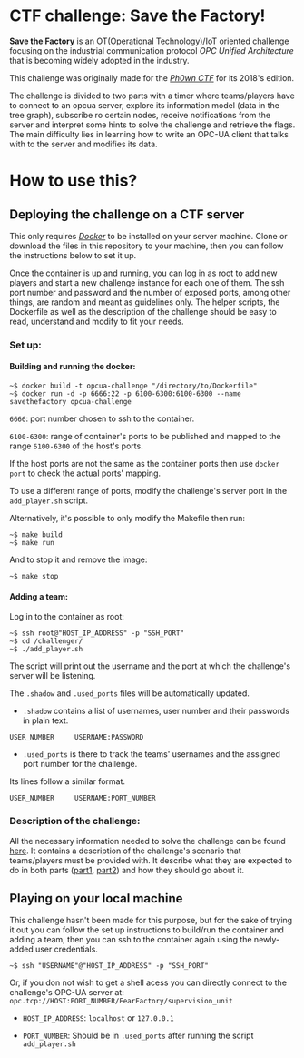 # CTF challenge: Save the Factory!

**Save the Factory** is an OT(Operational Technology)/IoT oriented challenge focusing on the industrial communication protocol *OPC Unified Architecture* that is becoming widely adopted in the industry. 

This challenge was originally made for the [*Ph0wn CTF*](https://ph0wn.org/) for its 2018's edition.

The challenge is divided to two parts with a timer where teams/players have to connect to an opcua server, explore its information model (data in the tree graph), subscribe ro certain nodes, receive notifications from the server and interpret some hints to solve the challenge and retrieve the flags. The main difficulty lies in learning how to write an OPC-UA client that talks with to the server and modifies its data.

# How to use this?

## Deploying the challenge on a CTF server
This only requires [*Docker*](https://www.docker.com/) to be installed on your server machine. Clone or download the files in this repository to your machine, then you can follow the instructions below to set it up.

Once the container is up and running, you can log in as root to add new players and start a new challenge instance for each one of them. The ssh port number and password and the number of exposed ports, among other things, are random and meant as guidelines only. The helper scripts, the Dockerfile as well as the description of the challenge should be easy to read, understand and modify to fit your needs. 

### Set up:
#### Building and running the docker:
```
~$ docker build -t opcua-challenge "/directory/to/Dockerfile"
~$ docker run -d -p 6666:22 -p 6100-6300:6100-6300 --name savethefactory opcua-challenge 
```
`6666`: port number chosen to ssh to the container.

`6100-6300`: range of container's ports to be published and mapped to the range `6100-6300` of the host's ports.

If the host ports are not the same as the container ports then use `docker port` to check the actual ports' mapping.

To use a different range of ports, modify the challenge's server port in the `add_player.sh` script. 

Alternatively, it's possible to only modify the Makefile then run:
```
~$ make build
~$ make run
``` 
And to stop it and remove the image:
```
~$ make stop
``` 

#### Adding a team:
Log in to the container as root:
```
~$ ssh root@"HOST_IP_ADDRESS" -p "SSH_PORT"
~$ cd /challenger/
~$ ./add_player.sh
```

The script will print out the username and the port at which the challenge's server will be listening.

The `.shadow` and `.used_ports` files will be automatically updated.

* `.shadow` contains a list of usernames, user number and their passwords in plain text.

```
USER_NUMBER 	USERNAME:PASSWORD
```

* `.used_ports` is there to track the teams' usernames and the assigned port number for the challenge.

Its lines follow a similar format.
```
USER_NUMBER 	USERNAME:PORT_NUMBER
```

### Description of the challenge:
All the necessary information needed to solve the challenge can be found [here](https://github.com/meukh/savethefactory/tree/master/public). It contains a description of the challenge's scenario that teams/players must be provided with. It describe what they are expected to do in both parts ([part1](https://github.com/meukh/savethefactory/tree/master/public/description.savethefactory.md), [part2](https://github.com/meukh/savethefactory/tree/master/public/description.trackthehacker.md)) and how they should go about it.


## Playing on your local machine
This challenge hasn't been made for this purpose, but for the sake of trying it out you can follow the set up instructions to build/run the container and adding a team, then you can ssh to the container again using the newly-added user credentials.

```
~$ ssh "USERNAME"@"HOST_IP_ADDRESS" -p "SSH_PORT"

```

Or, if you don not wish to get a shell acess you can directly connect to the challenge's OPC-UA server at: `opc.tcp://HOST:PORT_NUMBER/FearFactory/supervision_unit`

* `HOST_IP_ADDRESS`: `localhost` or `127.0.0.1`

* `PORT_NUMBER`: Should be in `.used_ports` after running the script `add_player.sh`
